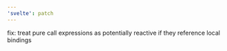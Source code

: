 ```yaml
---
'svelte': patch
---
```


fix: treat pure call expressions as potentially reactive if they reference local bindings
